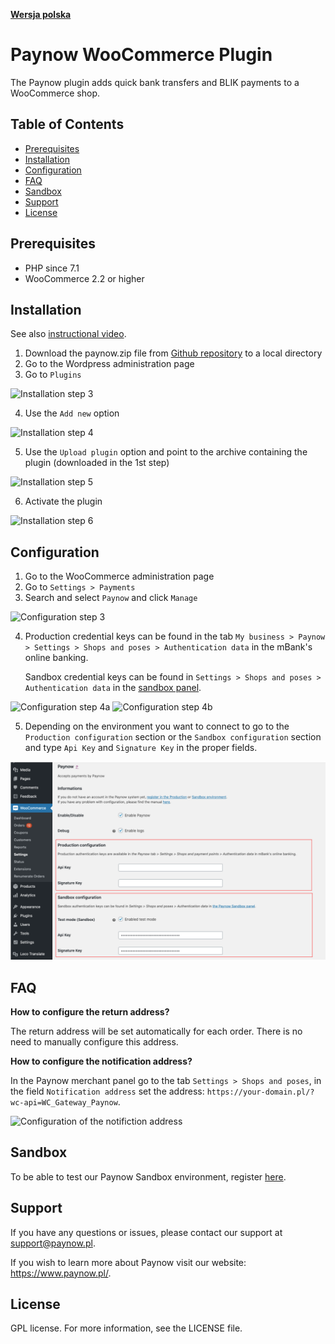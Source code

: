 [**Wersja polska**][ext0]

# Paynow WooCommerce Plugin

The Paynow plugin adds quick bank transfers and BLIK payments to a WooCommerce shop.

## Table of Contents

- [Prerequisites](#prerequisites)
- [Installation](#installation)
- [Configuration](#configuration)
- [FAQ](#FAQ)
- [Sandbox](#sandbox)
- [Support](#support)
- [License](#license)

## Prerequisites

- PHP since 7.1
- WooCommerce 2.2 or higher

## Installation

See also [instructional video][ext12].

1. Download the paynow.zip file from [Github repository][ext1] to a local directory
2. Go to the Wordpress administration page
3. Go to `Plugins`

![Installation step 3][ext3]

4. Use the `Add new` option

![Installation step 4][ext4]

5. Use the `Upload plugin` option and point to the archive containing the plugin (downloaded in the 1st step)

![Installation step 5][ext5]

6. Activate the plugin

![Installation step 6][ext6]

## Configuration

1. Go to the WooCommerce administration page
2. Go to `Settings > Payments`
3. Search and select `Paynow` and click `Manage`

![Configuration step 3][ext7]

4. Production credential keys can be found in the tab `My business > Paynow > Settings > Shops and poses > Authentication data` in the mBank's online banking.

   Sandbox credential keys can be found in `Settings > Shops and poses > Authentication data` in the [sandbox panel][ext11].

![Configuration step 4a][ext8]
![Configuration step 4b][ext13]

5. Depending on the environment you want to connect to go to the `Production configuration` section or the `Sandbox configuration` section and type `Api Key` and `Signature Key` in the proper fields.

![Configuration step 5][ext9]

## FAQ

**How to configure the return address?**

The return address will be set automatically for each order. There is no need to manually configure this address.

**How to configure the notification address?**

In the Paynow merchant panel go to the tab `Settings > Shops and poses`, in the field `Notification address` set the address: `https://your-domain.pl/?wc-api=WC_Gateway_Paynow`.

![Configuration of the notifiction address][ext10]

## Sandbox

To be able to test our Paynow Sandbox environment, register [here][ext2].

## Support

If you have any questions or issues, please contact our support at support@paynow.pl.

If you wish to learn more about Paynow visit our website: https://www.paynow.pl/.

## License

GPL license. For more information, see the LICENSE file.

[ext0]: README.md
[ext1]: https://github.com/pay-now/paynow-woocommerce/releases/latest
[ext2]: https://panel.sandbox.paynow.pl/auth/register
[ext3]: instruction/step1_EN.png
[ext4]: instruction/step2_EN.png
[ext5]: instruction/step3_EN.png
[ext6]: instruction/step4_EN.png
[ext7]: instruction/step5_EN.png
[ext8]: instruction/step6a.png
[ext9]: instruction/step7_EN.png
[ext10]: instruction/step8.png
[ext11]: https://panel.sandbox.paynow.pl/merchant/payments
[ext12]: https://paynow.wistia.com/medias/g62mlym13x
[ext13]: instruction/step6b.png
